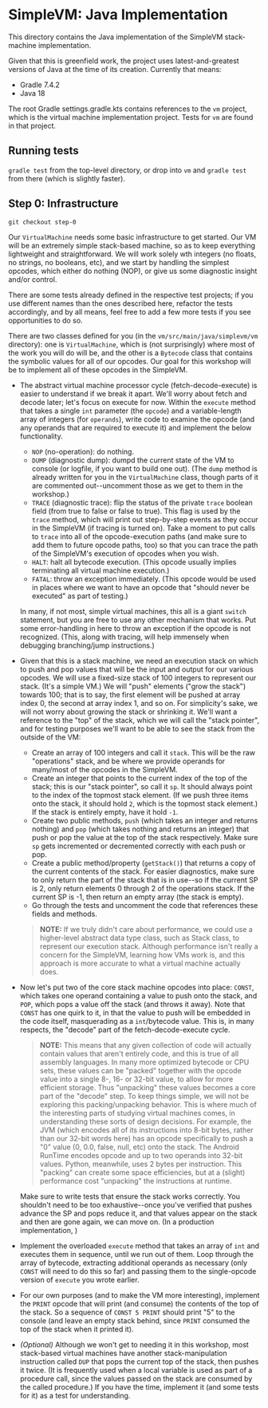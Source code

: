 # SimpleVM: Java Implementation
This directory contains the Java implementation of the SimpleVM stack-machine implementation.

Given that this is greenfield work, the project uses latest-and-greatest versions of Java at the time of its creation. Currently that means:

* Gradle 7.4.2
* Java 18

The root Gradle settings.gradle.kts contains references to the `vm` project, which is the virtual machine implementation project. Tests for `vm` are found in that project.

## Running tests
`gradle test` from the top-level directory, or drop into `vm` and `gradle test` from there (which is slightly faster).

## Step 0: Infrastructure
`git checkout step-0`

Our `VirtualMachine` needs some basic infrastructure to get started. Our VM will be an extremely simple stack-based machine, so as to keep everything lightweight and straightforward. We will work solely wth integers (no floats, no strings, no booleans, etc), and we start by handling the simplest opcodes, which either do nothing (NOP), or give us some diagnostic insight and/or control.

There are some tests already defined in the respective test projects; if you use different names than the ones described here, refactor the tests accordingly, and by all means, feel free to add a few more tests if you see opportunities to do so.

There are two classes defined for you (in the `vm/src/main/java/simplevm/vm` directory): one is `VirtualMachine`, which is (not surprisingly) where most of the work you will do will be, and the other is a `Bytecode` class that contains the symbolic values for all of our opcodes. Our goal for this workshop will be to implement all of these opcodes in the SimpleVM.

* The abstract virtual machine processor cycle (fetch-decode-execute) is easier to understand if we break it apart. We'll worry about fetch and decode later; let's focus on execute for now. Within the `execute` method that takes a single `int` parameter (the `opcode`) and a variable-length array of integers (for `operands`), write code to examine the opcode (and any operands that are required to execute it) and implement the below functionality.
    * `NOP` (no-operation): do nothing.
    * `DUMP` (diagnostic dump): dumpd the current state of the VM to console (or logfile, if you want to build one out). (The `dump` method is already written for you in the `VirtualMachine` class, though parts of it are commented out--uncomment those as we get to them in the workshop.)
    * `TRACE` (diagnostic trace): flip the status of the private `trace` boolean field (from true to false or false to true). This flag is used by the `trace` method, which will print out step-by-step events as they occur in the SimpleVM (if tracing is turned on). Take a moment to put calls to `trace` into all of the opcode-execution paths (and make sure to add them to future opcode paths, too) so that you can trace the path of the SimpleVM's execution of opcodes when you wish. 
    * `HALT`: halt all bytecode execution. (This opcode usually implies terminating all virtual machine execution.)
    * `FATAL`: throw an exception immediately. (This opcode would be used in places where we want to have an opcode that "should never be executed" as part of testing.)

    In many, if not most, simple virtual machines, this all is a giant `switch` statement, but you are free to use any other mechanism that works. Put some error-handling in here to throw an exception if the opcode is not recognized. (This, along with tracing, will help immensely when debugging branching/jump instructions.)

* Given that this is a stack machine, we need an execution stack on which to push and pop values that will be the input and output for our various opcodes. We will use a fixed-size stack of 100 integers to represent our stack. (It's a simple VM.) We will "push" elements ("grow the stack") towards 100; that is to say, the first element will be pushed at array index 0, the second at array index 1, and so on. For simplicity's sake, we will not worry about growing the stack or shrinking it. We'll want a reference to the "top" of the stack, which we will call the "stack pointer", and for testing purposes we'll want to be able to see the stack from the outside of the VM:

    * Create an array of 100 integers and call it `stack`. This will be the raw "operations" stack, and be where we provide operands for many/most of the opcodes in the SimpleVM.
    * Create an integer that points to the current index of the top of the stack; this is our "stack pointer", so call it `sp`. It should always point to the index of the topmost stack element. (If we push three items onto the stack, it should hold `2`, which is the topmost stack element.) If the stack is entirely empty, have it hold `-1`.
    * Create two public methods, `push` (which takes an integer and returns nothing) and `pop` (which takes nothing and returns an integer) that push or pop the value at the top of the stack respectively. Make sure `sp` gets incremented or decremented correctly with each push or pop.
    * Create a public method/property (`getStack()`) that returns a copy of the current contents of the stack. For easier diagnostics, make sure to only return the part of the stack that is in use--so if the current SP is 2, only return elements 0 through 2 of the operations stack. If the current SP is -1, then return an empty array (the stack is empty).
    * Go through the tests and uncomment the code that references these fields and methods.

    > **NOTE:** If we truly didn't care about performance, we could use a higher-level abstract data type class, such as Stack class, to represent our execution stack. Although performance isn't really a concern for the SimpleVM, learning how VMs work is, and this approach is more accurate to what a virtual machine actually does.

* Now let's put two of the core stack machine opcodes into place: `CONST`, which takes one operand containing a value to push onto the stack, and `POP`, which pops a value off the stack (and throws it away). Note that `CONST` has one quirk to it, in that the value to push will be embedded in the code itself, masquerading as a `int`/bytecode value. This is, in many respects, the "decode" part of the fetch-decode-execute cycle.

    > **NOTE:** This means that any given collection of code will actually contain values that aren't entirely code, and this is true of all assembly languages. In many more optimized bytecode or CPU sets, these values can be "packed" together with the opcode value into a single 8-, 16- or 32-bit value, to allow for more efficient storage. Thus "unpacking" these values becomes a core part of the "decode" step. To keep things simple, we will not be exploring this packing/unpacking behavior. This is where much of the interesting parts of studying virtual machines comes, in understanding these sorts of design decisions. For example, the JVM (which encodes all of its instructions into 8-bit bytes, rather than our 32-bit words here) has an opcode specifically to push a "0" value (0, 0.0, false, null, etc) onto the stack. The Android RunTime encodes opcode and up to two operands into 32-bit values. Python, meanwhile, uses 2 bytes per instruction. This "packing" can create some space efficiencies, but at a (slight) performance cost "unpacking" the instructions at runtime.

    Make sure to write tests that ensure the stack works correctly. You shouldn't need to be too exhaustive--once you've verified that pushes advance the SP and pops reduce it, and that values appear on the stack and then are gone again, we can move on. (In a production implementation, )

* Implement the overloaded `execute` method that takes an array of `int` and executes them in sequence, until we run out of them. Loop through the array of bytecode, extracting additional operands as necessary (only `CONST` will need to do this so far) and passing them to the single-opcode version of `execute` you wrote earlier.

* For our own purposes (and to make the VM more interesting), implement the `PRINT` opcode that will print (and consume) the contents of the top of the stack. So a sequence of `CONST 5 PRINT` should print "5" to the console (and leave an empty stack behind, since `PRINT` consumed the top of the stack when it printed it).

* *(Optional)* Although we won't get to needing it in this workshop, most stack-based virtual machines have another stack-manipulation instruction called `DUP` that pops the current top of the stack, then pushes it twice. (It is frequently used when a local variable is used as part of a procedure call, since the values passed on the stack are consumed by the called procedure.) If you have the time, implement it (and some tests for it) as a test for understanding.

